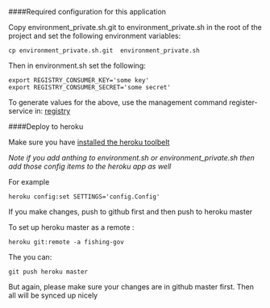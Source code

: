 ####Required configuration for this application

Copy environment_private.sh.git  to environment_private.sh in the root of the project and set the following environment variables:

```
cp environment_private.sh.git  environment_private.sh
```

Then in environment.sh set the following:

```
export REGISTRY_CONSUMER_KEY='some key'
export REGISTRY_CONSUMER_SECRET='some secret'
```

To generate values for the above, use the management command register-service in: [registry](https://github.com/sausages-of-the-future/registry)

####Deploy to heroku

Make sure you have [installed the heroku toolbelt](https://toolbelt.heroku.com/)

*Note if you add anthing to environment.sh or environment_private.sh then add those config items to the heroku app as well*

For example
```
heroku config:set SETTINGS='config.Config'
```

If you make changes, push to github first and then push to heroku master

To set up heroku master as a remote :

```
heroku git:remote -a fishing-gov
```

The you can:

```
git push heroku master
```

But again, please make sure your changes are in github master first. Then all will be synced up nicely
